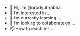 - 👋 Hi, I’m @prodyut-rabha
- 👀 I’m interested in ...
- 🌱 I’m currently learning ...
- 💞️ I’m looking to collaborate on ...
- 📫 How to reach me ...

<!---
prodyut-rabha/prodyut-rabha is a ✨ special ✨ repository because its `README.md` (this file) appears on your GitHub profile.
You can click the Preview link to take a look at your changes.
--->
